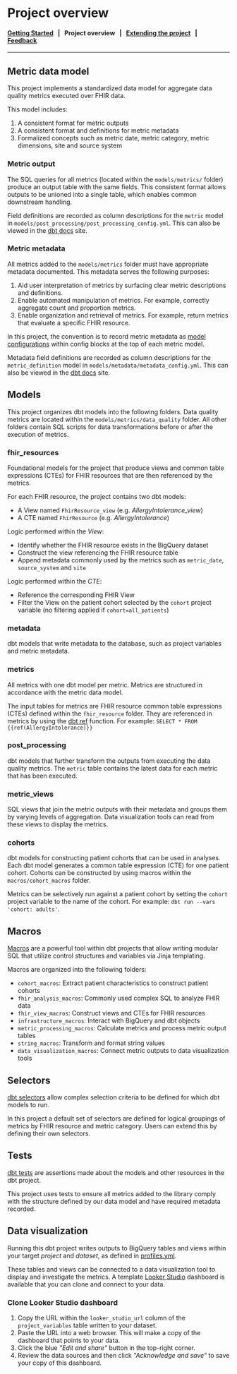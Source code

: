 # Project overview

#### [Getting Started](../README.md) &nbsp; | &nbsp; **Project overview** &nbsp; | &nbsp; [Extending the project](extending_the_project.md) &nbsp; | &nbsp; [Feedback](http://www.google.com/url?sa=D&q=https://docs.google.com/forms/d/e/1FAIpQLScU0WXCXA7xOX7kGr6QSW9BNMZwHswf5zq10MfRnnZJYQ6L8g/viewform)

---

## Metric data model

This project implements a standardized data model for aggregate data quality
metrics executed over FHIR data.

This model includes:

1.  A consistent format for metric outputs
1.  A consistent format and definitions for metric metadata
1.  Formalized concepts such as metric date, metric category, metric dimensions, site
    and source system

### Metric output

The SQL queries for all metrics (located within the `models/metrics/` folder)
produce an output table with the same fields. This consistent format
allows outputs to be unioned into a single table, which enables common
downstream handling.

Field definitions are recorded as column descriptions for the `metric` model in `models/post_processing/post_processing_config.yml`. This can also be viewed in the [dbt docs](http://www.google.com/url?sa=D&q=https://docs.getdbt.com/reference/commands/cmd-docs) site.

### Metric metadata

All metrics added to the `models/metrics` folder must have appropriate metadata
documented. This metadata serves the following purposes:

1.  Aid user interpretation of metrics by surfacing clear metric descriptions and definitions.
1.  Enable automated manipulation of metrics. For example, correctly aggregate
    count and proportion metrics.
1.  Enable organization and retrieval of metrics. For example, return metrics
    that evaluate a specific FHIR resource.

In this project, the convention is to record metric metadata as
[model configurations](http://www.google.com/url?sa=D&q=https://docs.getdbt.com/reference/model-configs)
within config blocks at the top of each metric model.

Metadata field definitions are recorded as column descriptions for the `metric_definition` model in `models/metadata/metadata_config.yml`. This can also be viewed in the [dbt docs](http://www.google.com/url?sa=D&q=https://docs.getdbt.com/reference/commands/cmd-docs) site.


## Models

This project organizes dbt models into the following folders. Data quality
metrics are located within the `models/metrics/data_quality` folder. All other folders
contain SQL scripts for data transformations before or after the execution of
metrics.

### fhir_resources

Foundational models for the project that produce views and common table
expressions (CTEs) for FHIR resources that are then referenced by the metrics.

For each FHIR resource, the project contains two dbt models:

-   A View named `FhirResource_view` (e.g. *AllergyIntolerance_view*)
-   A CTE named `FhirResource` (e.g. *AllergyIntolerance*)

Logic performed within the *View*:

-   Identify whether the FHIR resource exists in the BigQuery dataset
-   Construct the view referencing the FHIR resource table
-   Append metadata commonly used by the metrics such as `metric_date`,
    `source_system` and `site`

Logic performed within the *CTE*:

-   Reference the corresponding FHIR View
-   Filter the View on the patient cohort selected by the `cohort` project
    variable (no filtering applied if `cohort=all_patients`)

### metadata

dbt models that write metadata to the database, such as project variables and metric metadata.

### metrics

All metrics with one dbt model per metric. Metrics are structured in accordance with the metric data model.

The input tables for metrics are FHIR resource common table expressions (CTEs) defined within the `fhir_resource` folder. They are referenced in metrics by using the [dbt ref](http://www.google.com/url?sa=D&q=https://docs.getdbt.com/reference/dbt-jinja-functions/ref) function. For example: `SELECT * FROM {{ref(AllergyIntolerance)}}`

### post_processing

dbt models that further transform the outputs from executing the data quality metrics. The `metric` table contains the latest data for each metric that has been executed.

### metric_views

SQL views that join the metric outputs with their metadata and groups them by varying levels of aggregation. Data visualization tools can read from these views to display the metrics.

### cohorts

dbt models for constructing patient cohorts that can be used in analyses. Each dbt model generates a common table expression (CTE) for one patient cohort. Cohorts can be constructed by using macros within the `macros/cohort_macros` folder.

Metrics can be selectively run against a patient cohort by setting the  `cohort` project variable to the name of the cohort. For example: `dbt run --vars 'cohort: adults'`.


## Macros

[Macros](http://www.google.com/url?sa=D&q=https://docs.getdbt.com/docs/building-a-dbt-project/jinja-macros) are a powerful tool within dbt projects that allow writing modular SQL that utilize control structures and variables via Jinja templating.

Macros are organized into the following folders:

- `cohort_macros`: Extract patient characteristics to construct patient cohorts
- `fhir_analysis_macros`: Commonly used complex SQL to analyze FHIR data
- `fhir_view_macros`: Construct views and CTEs for FHIR resources
- `infrastructure_macros`: Interact with BigQuery and dbt objects
- `metric_processing_macros`: Calculate metrics and process metric output tables
- `string_macros`: Transform and format string values
- `data_visualization_macros`: Connect metric outputs to data visualization tools


## Selectors

[dbt selectors](http://www.google.com/url?sa=D&q=https://docs.getdbt.com/reference/node-selection/yaml-selectors) allow complex selection criteria to be defined for which dbt models to run.

In this project a default set of selectors are defined for logical groupings of metrics by FHIR resource and metric category. Users can extend this by defining their own selectors.


## Tests

[dbt tests](http://www.google.com/url?sa=D&q=https://docs.getdbt.com/docs/building-a-dbt-project/tests) are assertions made about the models and other resources in the dbt project.

This project uses tests to ensure all metrics added to the library comply with the structure defined by our data model and have required metadata recorded.


## Data visualization

Running this dbt project writes outputs to BigQuery tables and views within your target *project* and *dataset*, as defined in [profiles.yml](http://www.google.com/url?sa=D&q=https://docs.getdbt.com/reference/profiles.yml).

These tables and views can be connected to a data visualization tool to display and investigate the metrics. A template [Looker Studio](https://cloud.google.com/looker-studio) dashboard is available that you can clone and connect to your data.

### Clone Looker Studio dashboard

1.  Copy the URL within the `looker_studio_url` column of the `project_variables` table written to your dataset.
1.  Paste the URL into a web browser. This will make a copy of the dashboard that points to your data.
1.  Click the blue _"Edit and share"_ button in the top-right corner.
1.  Review the data sources and then click _"Acknowledge and save"_ to save your copy of this dashboard.
